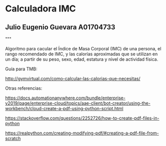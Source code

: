 # Calculadora IMC

## Julio Eugenio Guevara A01704733

"""

Algoritmo para cacular el Índice de Masa Corporal (IMC) de una persona, el rango recomendado de IMC, y  las calorías aproximadas que se utilizan en un día;  a partir de su peso, sexo, edad, estatura y nivel de actividad física.

Guía para TMB:

http://gymvirtual.com/como-calcular-las-calorias-que-necesitas/

Otras referencias:

https://docs.automationanywhere.com/bundle/enterprise-v2019/page/enterprise-cloud/topics/aae-client/bot-creator/using-the-workbench/cloud-create-a-pdf-using-python-script.html

https://stackoverflow.com/questions/2252726/how-to-create-pdf-files-in-python

https://realpython.com/creating-modifying-pdf/#creating-a-pdf-file-from-scratch
